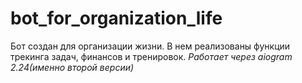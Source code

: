 # bot_for_organization_life

Бот создан для организации жизни. 
В нем реализованы функции трекинга задач, финансов и тренировок.
_Работает через aiogram 2.24(именно второй версии)_
